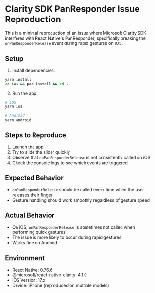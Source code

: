 # Clarity SDK PanResponder Issue Reproduction

This is a minimal reproduction of an issue where Microsoft Clarity SDK interferes with React Native's PanResponder, specifically breaking the `onPanResponderRelease` event during rapid gestures on iOS.

## Setup

1. Install dependencies:
```bash
yarn install
cd ios && pod install && cd ..
```

2. Run the app:
```bash
# iOS
yarn ios

# Android
yarn android
```

## Steps to Reproduce

1. Launch the app
2. Try to slide the slider quickly
3. Observe that `onPanResponderRelease` is not consistently called on iOS
4. Check the console logs to see which events are triggered

## Expected Behavior
- `onPanResponderRelease` should be called every time when the user releases their finger
- Gesture handling should work smoothly regardless of gesture speed

## Actual Behavior
- On iOS, `onPanResponderRelease` is sometimes not called when performing quick gestures
- The issue is more likely to occur during rapid gestures
- Works fine on Android

## Environment
- React Native: 0.76.6
- @microsoft/react-native-clarity: 4.1.0
- iOS Version: 17.x
- Device: iPhone (reproduced on multiple models)
